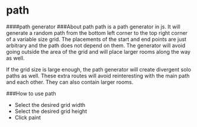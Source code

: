 # path
####path generator
###About path
path is a path generator in js.  It will generate a random path from the bottom left corner to the top right corner of a variable size grid.  The placements of the start and end points are just arbitrary and the path does not depend on them.  The generator will avoid going outside the area of the grid and will place larger rooms along the way as well.

If the grid size is large enough, the path generator will create divergent solo paths as well.  These extra routes will avoid reinteresting with the main path and each other.  They can also contain larger rooms.

###How to use path
* Select the desired grid width
* Select the desired grid height
* Click paint
